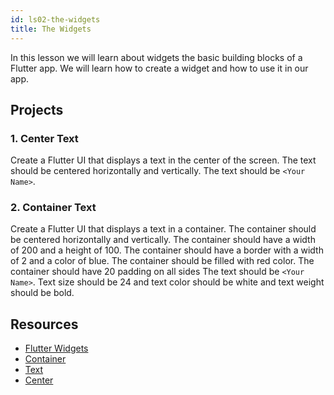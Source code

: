 ```yaml
---
id: ls02-the-widgets
title: The Widgets
---
```


In this lesson we will learn about widgets the basic building blocks of a Flutter app. We will learn how to create a widget and how to use it in our app.

## Projects

### 1. Center Text

Create a Flutter UI that displays a text in the center of the screen. The text should be centered horizontally and vertically. The text should be `<Your Name>`.

### 2. Container Text

Create a Flutter UI that displays a text in a container. The container should be centered horizontally and vertically. The container should have a width of 200 and a height of 100. The container should have a border with a width of 2 and a color of blue. The container should be filled with red color. The container should have 20 padding on all sides The text should be `<Your Name>`. Text size should be 24 and text color should be white and text weight should be bold.


## Resources

- [Flutter Widgets](https://docs.flutter.dev/development/ui/widgets-intro)
- [Container](https://api.flutter.dev/flutter/widgets/Container-class.html)
- [Text](https://api.flutter.dev/flutter/widgets/Text-class.html)
- [Center](https://api.flutter.dev/flutter/widgets/Center-class.html)
